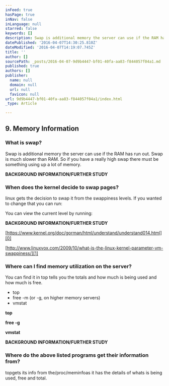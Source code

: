 ```yaml
---
inFeed: true
hasPage: true
inNav: false
inLanguage: null
starred: false
keywords: []
description: Swap is additional memory the server can use if the RAM has run out. Swap is much slower than RAM. So if you have a really high swap there must be something using up a lot of memory.
datePublished: '2016-04-07T14:30:25.810Z'
dateModified: '2016-04-07T14:19:07.745Z'
title: ''
author: []
sourcePath: _posts/2016-04-07-9d9b4447-bf01-40fa-aa83-f844057f04a1.md
published: true
authors: []
publisher:
  name: null
  domain: null
  url: null
  favicon: null
url: 9d9b4447-bf01-40fa-aa83-f844057f04a1/index.html
_type: Article

---
```

## 9\. Memory Information

### What is swap?

Swap is additional memory the server can use if the RAM has run out. Swap is much slower than RAM. So if you have a really high swap there must be something using up a lot of memory.

**BACKGROUND INFORMATION/FURTHER STUDY**

### When does the kernel decide to swap pages?

linux gets the decision to swap it from the swappiness levels. If you wanted to change that you can run:

You can view the current level by running:

**BACKGROUND INFORMATION/FURTHER STUDY**

[https://www.kernel.org/doc/gorman/html/understand/understand014.html][0]

[http://www.linuxvox.com/2009/10/what-is-the-linux-kernel-parameter-vm-swappiness/][1]

### Where can I find memory utilization on the server?

You can find it in top tells you the totals and how much is being used and how much is free.

* top
* free -m (or -g, on higher memory servers)
* vmstat

**top**

**free -g**

**vmstat**

**BACKGROUND INFORMATION/FURTHER STUDY**

### Where do the above listed programs get their information from?

topgets its info from the/proc/meminfoas it has the details of whats is being used, free and total.

[0]: https://web.archive.org/web/20150320081800/https://www.kernel.org/doc/gorman/html/understand/understand014.html
[1]: https://web.archive.org/web/20150320081800/http://www.linuxvox.com/2009/10/what-is-the-linux-kernel-parameter-vm-swappiness/